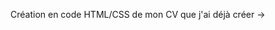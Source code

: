 Création en code HTML/CSS de mon CV que j'ai déjà créer ->
<a href="https://zupimages.net/viewer.php?id=19/50/39db.jpg"><img src="https://zupimages.net/up/19/50/39db.jpg" alt="" /></a>
